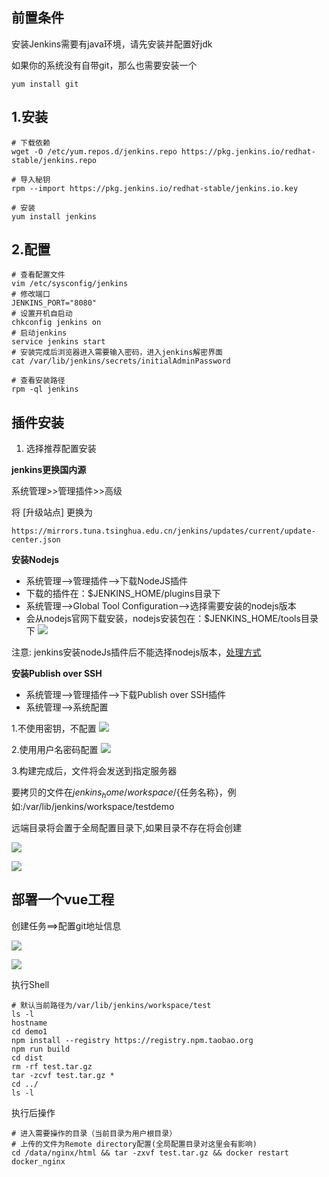 ## 前置条件
安装Jenkins需要有java环境，请先安装并配置好jdk

如果你的系统没有自带git，那么也需要安装一个
```
yum install git
```
## 1.安装
```shell
# 下载依赖
wget -O /etc/yum.repos.d/jenkins.repo https://pkg.jenkins.io/redhat-stable/jenkins.repo

# 导入秘钥
rpm --import https://pkg.jenkins.io/redhat-stable/jenkins.io.key

# 安装
yum install jenkins
```
## 2.配置
```shell
# 查看配置文件
vim /etc/sysconfig/jenkins
# 修改端口
JENKINS_PORT="8080"
# 设置开机自启动
chkconfig jenkins on
# 启动jenkins
service jenkins start
# 安装完成后浏览器进入需要输入密码，进入jenkins解密界面
cat /var/lib/jenkins/secrets/initialAdminPassword
```

```shell
# 查看安装路径
rpm -ql jenkins
```

## 插件安装
1. 选择推荐配置安装

**jenkins更换国内源**

系统管理>>管理插件>>高级

将 [升级站点] 更换为
```
https://mirrors.tuna.tsinghua.edu.cn/jenkins/updates/current/update-center.json
```

**安装Nodejs**

- 系统管理—>管理插件—>下载NodeJS插件
- 下载的插件在：$JENKINS_HOME/plugins目录下
- 系统管理—>Global Tool Configuration—>选择需要安装的nodejs版本
- 会从nodejs官网下载安装，nodejs安装包在：$JENKINS_HOME/tools目录下
![](http://fang.images.fangwenzheng.top/beAJfm.png)

注意: jenkins安装nodeJs插件后不能选择nodejs版本，[处理方式](https://blog.csdn.net/qq_33381971/article/details/89423977)



**安装Publish over SSH**

- 系统管理—>管理插件—>下载Publish over SSH插件
- 系统管理—>系统配置

1.不使用密钥，不配置
![](http://fang.images.fangwenzheng.top/995268-20180805110419541-1206860773.png)

2.使用用户名密码配置
![](http://fang.images.fangwenzheng.top/995268-20180805110504711-168276641.png)

3.构建完成后，文件将会发送到指定服务器 

要拷贝的文件在${jenkins_home}/workspace/${任务名称}，例如:/var/lib/jenkins/workspace/testdemo

远端目录将会置于全局配置目录下,如果目录不存在将会创建

![](http://fang.images.fangwenzheng.top/995268-20180805131949178-914594884.png)

![](http://fang.images.fangwenzheng.top/20200416161125.png)

## 部署一个vue工程

创建任务==>配置git地址信息

![](http://fang.images.fangwenzheng.top/20200416160216.png)

<img src="http://fang.images.fangwenzheng.top/20200416160145.png"  />


执行Shell
```
# 默认当前路径为/var/lib/jenkins/workspace/test
ls -l
hostname
cd demo1
npm install --registry https://registry.npm.taobao.org
npm run build
cd dist
rm -rf test.tar.gz
tar -zcvf test.tar.gz *
cd ../
ls -l
```

执行后操作
```
# 进入需要操作的目录（当前目录为用户根目录）
# 上传的文件为Remote directory配置(全局配置目录对这里会有影响)
cd /data/nginx/html && tar -zxvf test.tar.gz && docker restart docker_nginx
```